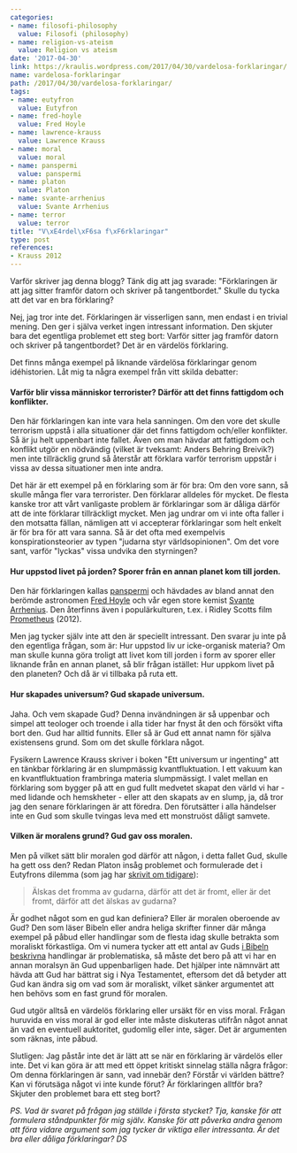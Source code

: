 ```yaml
---
categories:
- name: filosofi-philosophy
  value: Filosofi (philosophy)
- name: religion-vs-ateism
  value: Religion vs ateism
date: '2017-04-30'
link: https://kraulis.wordpress.com/2017/04/30/vardelosa-forklaringar/
name: vardelosa-forklaringar
path: /2017/04/30/vardelosa-forklaringar/
tags:
- name: eutyfron
  value: Eutyfron
- name: fred-hoyle
  value: Fred Hoyle
- name: lawrence-krauss
  value: Lawrence Krauss
- name: moral
  value: moral
- name: panspermi
  value: panspermi
- name: platon
  value: Platon
- name: svante-arrhenius
  value: Svante Arrhenius
- name: terror
  value: terror
title: "V\xE4rdel\xF6sa f\xF6rklaringar"
type: post
references:
- Krauss 2012
---
```

Varför skriver jag denna blogg? Tänk dig att jag svarade: "Förklaringen är att jag sitter framför datorn och skriver på tangentbordet." Skulle du tycka att det var en bra förklaring?

Nej, jag tror inte det. Förklaringen är visserligen sann, men endast i en trivial mening. Den ger i själva verket ingen intressant information. Den skjuter bara det egentliga problemet ett steg bort: Varför sitter jag framför datorn och skriver på tangentbordet? Det är en värdelös förklaring.

Det finns många exempel på liknande värdelösa förklaringar genom idéhistorien. Låt mig ta några exempel från vitt skilda debatter:



#### Varför blir vissa människor terrorister? Därför att det finns fattigdom och konflikter.

Den här förklaringen kan inte vara hela sanningen. Om den vore det skulle terrorism uppstå i alla situationer där det finns fattigdom och/eller konflikter. Så är ju helt uppenbart inte fallet. Även om man hävdar att fattigdom och konflikt utgör en nödvändig (vilket är tveksamt: Anders Behring Breivik?) men inte tillräcklig grund så återstår att förklara varför terrorism uppstår i vissa av dessa situationer men inte andra.

Det här är ett exempel på en förklaring som är för bra: Om den vore sann, så skulle många fler vara terrorister. Den förklarar alldeles för mycket. De flesta kanske tror att vårt vanligaste problem är förklaringar som är dåliga därför att de inte förklarar tillräckligt mycket. Men jag undrar om vi inte ofta faller i den motsatta fällan, nämligen att vi accepterar förklaringar som helt enkelt är för bra för att vara sanna. Så är det ofta med exempelvis konspirationsteorier av typen "judarna styr världsopinionen". Om det vore sant, varför "lyckas" vissa undvika den styrningen?

#### Hur uppstod livet på jorden? Sporer från en annan planet kom till jorden.

Den här förklaringen kallas [panspermi](https://sv.wikipedia.org/wiki/Panspermi) och hävdades av bland annat den berömde astronomen [Fred Hoyle](https://en.wikipedia.org/wiki/Fred_Hoyle) och vår egen store kemist [Svante Arrhenius](https://sv.wikipedia.org/wiki/Svante_Arrhenius). Den återfinns även i populärkulturen, t.ex. i Ridley Scotts film [Prometheus](http://www.imdb.com/title/tt1446714/) (2012).

Men jag tycker själv inte att den är speciellt intressant. Den svarar ju inte på den egentliga frågan, som är: Hur uppstod liv ur icke-organisk materia? Om man skulle kunna göra troligt att livet kom till jorden i form av sporer eller liknande från en annan planet, så blir frågan istället: Hur uppkom livet på den planeten? Och då är vi tillbaka på ruta ett.

#### Hur skapades universum? Gud skapade universum.

Jaha. Och vem skapade Gud? Denna invändningen är så uppenbar och simpel att teologer och troende i alla tider har fnyst åt den och försökt vifta bort den. Gud har alltid funnits. Eller så är Gud ett annat namn för själva existensens grund. Som om det skulle förklara något.

Fysikern Lawrence Krauss skriver i boken "Ett universum ur ingenting" att en tänkbar förklaring är en slumpmässig kvantfluktuation. I ett vakuum kan en kvantfluktuation frambringa materia slumpmässigt. I valet mellan en förklaring som bygger på att en gud fullt medvetet skapat den värld vi har - med lidande och hemskheter - eller att den skapats av en slump, ja, då tror jag den senare förklaringen är att föredra. Den förutsätter i alla händelser inte en Gud som skulle tvingas leva med ett monstruöst dåligt samvete.

#### Vilken är moralens grund? Gud gav oss moralen.

Men på vilket sätt blir moralen god därför att någon, i detta fallet Gud, skulle ha gett oss den? Redan Platon insåg problemet och formulerade det i Eutyfrons dilemma (som jag har [skrivit om tidigare](/tag/eutyfron/)):

> Älskas det fromma av gudarna, därför att det är fromt, eller är det fromt, därför att det älskas av gudarna?

Är godhet något som en gud kan definiera? Eller är moralen oberoende av Gud? Den som läser Bibeln eller andra heliga skrifter finner där många exempel på påbud eller handlingar som de flesta idag skulle betrakta som moraliskt förkastliga. Om vi numera tycker att ett antal av Guds [i Bibeln beskrivna](http://commonsenseatheism.com/?p=21) handlingar är problematiska, så måste det bero på att vi har en annan moralsyn än Gud uppenbarligen hade. Det hjälper inte nämnvärt att hävda att Gud har bättrat sig i Nya Testamentet, eftersom det då betyder att Gud kan ändra sig om vad som är moraliskt, vilket sänker argumentet att hen behövs som en fast grund för moralen.

Gud utgör alltså en värdelös förklaring eller ursäkt för en viss moral. Frågan huruvida en viss moral är god eller inte måste diskuteras utifrån något annat än vad en eventuell auktoritet, gudomlig eller inte, säger. Det är argumenten som räknas, inte påbud.

Slutligen: Jag påstår inte det är lätt att se när en förklaring är värdelös eller inte. Det vi kan göra är att med ett öppet kritiskt sinnelag ställa några frågor: Om denna förklaringen är sann, vad innebär den? Förstår vi världen bättre? Kan vi förutsäga något vi inte kunde förut? Är förklaringen alltför bra? Skjuter den problemet bara ett steg bort?

*PS. Vad är svaret på frågan jag ställde i första stycket? Tja, kanske för att formulera ståndpunkter för mig själv. Kanske för att påverka andra genom att föra vidare argument som jag tycker är viktiga eller intressanta. Är det bra eller dåliga förklaringar? DS*
